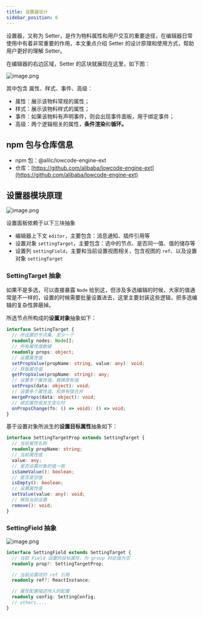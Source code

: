 ```yaml
---
title: 设置器设计
sidebar_position: 6
---
```


设置器，又称为 Setter，是作为物料属性和用户交互的重要途径，在编辑器日常使用中有着非常重要的作用，本文重点介绍 Setter 的设计原理和使用方式，帮助用户更好的理解 Setter。

在编辑器的右边区域，Setter 的区块就展现在这里，如下图：

![image.png](https://img.alicdn.com/imgextra/i4/O1CN01qEjjoQ24QNkD42wzl_!!6000000007385-2-tps-3836-1730.png)

其中包含 属性、样式、事件、高级：

- 属性：展示该物料常规的属性；
- 样式：展示该物料样式的属性；
- 事件：如果该物料有声明事件，则会出现事件面板，用于绑定事件；
- 高级：两个逻辑相关的属性，**条件渲染**和**循环。**

## npm 包与仓库信息

- npm 包：@alilc/lowcode-engine-ext
- 仓库：[https://github.com/alibaba/lowcode-engine-ext](https://github.com/alibaba/lowcode-engine-ext)

## 设置器模块原理

![image.png](https://img.alicdn.com/imgextra/i2/O1CN01EAmitQ1U5TUws63AV_!!6000000002466-2-tps-1534-964.png)

设置面板依赖于以下三块抽象

- 编辑器上下文 `editor`，主要包含：消息通知、插件引用等
- 设置对象 `settingTarget`，主要包含：选中的节点、是否同一值、值的储存等
- 设置列 `settingField`，主要和当前设置视图相关，包含视图的 `ref`、以及设置对象 `settingTarget`

### SettingTarget 抽象

如果不是多选，可以直接暴露 `Node` 给到这，但涉及多选编辑的时候，大家的值通常是不一样的，设置的时候需要批量设置进去，这里主要封装这些逻辑，把多选编辑的复杂性屏蔽掉。

所选节点所构成的**设置对象**抽象如下：

```typescript
interface SettingTarget {
  // 所设置的节点集，至少一个
  readonly nodes: Node[];
  // 所有属性值数据
  readonly props: object;
  // 设置属性值
  setPropValue(propName: string, value: any): void;
  // 获取属性值
  getPropValue(propName: string): any;
  // 设置多个属性值，替换原有值
  setProps(data: object): void;
  // 设置多个属性值，和原有值合并
  mergeProps(data: object): void;
  // 绑定属性值发生变化时
  onPropsChange(fn: () => void): () => void;
}
```

基于设置对象所派生的**设置目标属性**抽象如下：

```typescript
interface SettingTargetProp extends SettingTarget {
  // 当前属性名称
  readonly propName: string;
  // 当前属性值
  value: any;
  // 是否设置对象的值一致
  isSameValue(): boolean;
  // 是否是空值
  isEmpty(): boolean;
  // 设置属性值
  setValue(value: any): void;
  // 移除当前设置
  remove(): void;
}
```

### SettingField 抽象

![image.png](https://img.alicdn.com/imgextra/i2/O1CN01D855j01j8sg9GdtJr_!!6000000004504-2-tps-2022-402.png)

```typescript
interface SettingField extends SettingTarget {
  // 当前 Field 设置的目标属性，为 group 时此值为空
  readonly prop?: SettingTargetProp;

  // 当前设置项的 ref 引用
  readonly ref?: ReactInstance;

  // 属性配置描述传入的配置
  readonly config: SettingConfig;
  // others....
}
```

